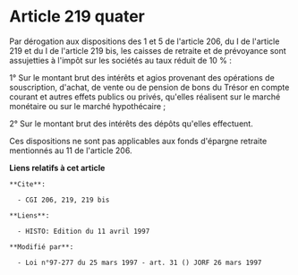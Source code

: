 # Article 219 quater

Par dérogation aux dispositions des 1 et 5 de l'article 206, du I de l'article 219 et du I de l'article 219 bis, les caisses
de retraite et de prévoyance sont assujetties à l'impôt sur les sociétés au taux réduit de 10 % :

1° Sur le montant brut des intérêts et agios provenant des opérations de souscription, d'achat, de vente ou de pension de
bons du Trésor en compte courant et autres effets publics ou privés, qu'elles réalisent sur le marché monétaire ou sur le
marché hypothécaire ;

2° Sur le montant brut des intérêts des dépôts qu'elles effectuent.

Ces dispositions ne sont pas applicables aux fonds d'épargne retraite mentionnés au 11 de l'article 206.

**Liens relatifs à cet article**

	**Cite**:

	  - CGI 206, 219, 219 bis

	**Liens**:

	  - HISTO: Edition du 11 avril 1997

	**Modifié par**:

	  - Loi n°97-277 du 25 mars 1997 - art. 31 () JORF 26 mars 1997
